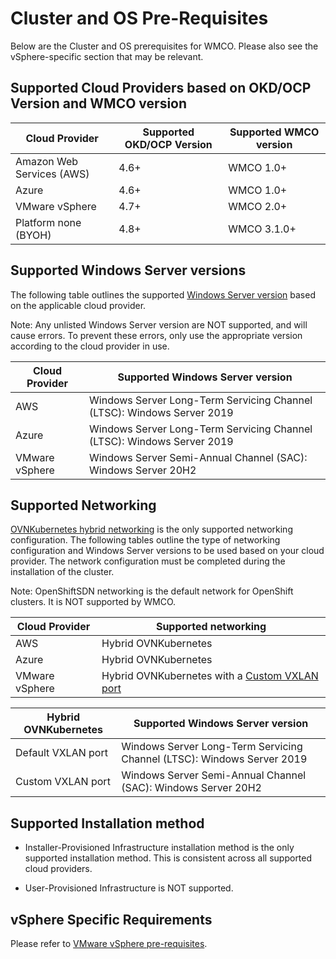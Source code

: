 # Cluster and OS Pre-Requisites
Below are the Cluster and OS prerequisites for WMCO. Please also see the vSphere-specific section that 
may be relevant.

## Supported Cloud Providers based on OKD/OCP Version and WMCO version
| Cloud Provider           | Supported OKD/OCP Version   | Supported WMCO version   |
| -----------              | -----------                 | -----------              |
| Amazon Web Services (AWS)| 4.6+                        | WMCO 1.0+                |
| Azure                    | 4.6+                        | WMCO 1.0+                |
| VMware vSphere           | 4.7+                        | WMCO 2.0+                |
| Platform none (BYOH)     | 4.8+                        | WMCO 3.1.0+              |

## Supported Windows Server versions
The following table outlines the supported
[Windows Server version](https://docs.microsoft.com/en-us/windows/release-health/release-information) based on the 
applicable cloud provider.

Note: Any unlisted Windows Server version are NOT supported, and will cause errors. To prevent 
these errors, only use the appropriate version according to the cloud provider in use. 

| Cloud Provider      | Supported Windows Server version                                        |
| -----------         | -----------                                                             |
| AWS                 | Windows Server Long-Term Servicing Channel (LTSC): Windows Server 2019  |
| Azure               | Windows Server Long-Term Servicing Channel (LTSC): Windows Server 2019  |
| VMware vSphere      | Windows Server Semi-Annual Channel (SAC): Windows Server 20H2|

## Supported Networking
[OVNKubernetes hybrid networking](setup-hybrid-OVNKubernetes-cluster.md) is the only supported networking configuration.
The following tables outline the type of networking configuration and Windows Server versions to be used based on your 
cloud provider. The network configuration must be completed during the installation of the cluster.
  
Note: OpenShiftSDN networking is the default network for OpenShift clusters. It is NOT supported by WMCO.

| Cloud Provider      | Supported networking                                                                          |
| -----------         | -----------                                                                                   | 
| AWS                 | Hybrid OVNKubernetes                                                                          |
| Azure               | Hybrid OVNKubernetes                                                                          |
| VMware vSphere      | Hybrid OVNKubernetes with a [Custom VXLAN port](setup-hybrid-OVNKubernetes-cluster.md#vsphere)|

| Hybrid OVNKubernetes      | Supported Windows Server version                                      |
| -----------               | -----------                                                           |
| Default VXLAN port        | Windows Server Long-Term Servicing Channel (LTSC): Windows Server 2019|
| Custom VXLAN port         | Windows Server Semi-Annual Channel (SAC): Windows Server 20H2|

## Supported Installation method
* Installer-Provisioned Infrastructure installation method is the only supported installation method. This is 
consistent across all supported cloud providers.
  
* User-Provisioned Infrastructure is NOT supported.

## vSphere Specific Requirements
Please refer to [VMware vSphere pre-requisites](vsphere-prerequisites.md).
